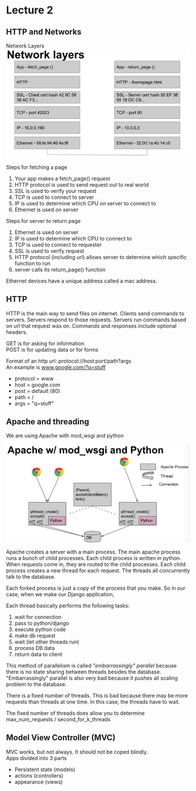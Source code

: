 Lecture 2
=============


## HTTP and Networks
Network Layers
![](lecture_2/e5752cd01dc8c83b806c63507d053335.png)

Steps for fetching a page
1. Your app makes a fetch_page() request
2. HTTP protocol is used to send request out to real world
3. SSL is used to verify your request
4. TCP is used to connect to server
5. IP is used to determine which CPU on server to connect to
6. Ethernet is used on server

Steps for server to return page
1. Ethernet is used on server
2. IP is used to determine which CPU to connect to
3. TCP is used to connect to requester
4. SSL is used to verify request
5. HTTP protocol (including url) allows server to determine which specific function to run
6. server calls its return_page() function

Ethernet devices have a unique address called a mac address.

## HTTP

HTTP is the main way to send files on internet. Clients send commands to servers. Servers respond to those requests. Servers run commands based on url that request was on. Commands and responses include optional headers.

GET is for asking for information  
POST is for updating data or for forms  

Format of an http url: protocol://host:port/path?args  
An example is www.google.com/?q=stuff
* protocol = www
* host = google.com
* post = default (80)
* path = /
* args = "q=stuff"

## Apache and threading
We are using Apache with mod_wsgi and python

![](lecture_2/1c52b0c9b1d995eafdd8ff77d38e364a.png)

Apache creates a server with a main process. The main apache process runs a bunch of child processes. Each child process is written in python. When requests come in, they are routed to the child processes. Each child process creates a new thread for each request. The threads all concurrently talk to the database.

Each forked process is just a copy of the process that you make. So in our case, when we make our Django application,

Each thread basically performs the following tasks:
1. wait for connection
2. pass to python/django
3. execute python code
4. make db request
5. wait (let other threads run)
6. process DB data
7. return data to client

This method of parallelism is called *"embarrassingly"  parallel* because there is no state sharing between threads besides the database. "Embarrassingly" parallel is also very bad because it pushes all scaling problem to the database.

There is a fixed number of threads. This is bad because there may be more requests than threads at one time. In this case, the threads have to wait.  

The fixed number of threads does allow you to determine max_num_requests / second_for_k_threads


## Model View Controller (MVC)
MVC works, but not always. It should not be coped blindly.  
Apps divided into 3 parts
* Persistent state (models)
* actions (controllers)
* appearance (views)
